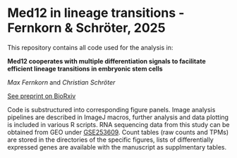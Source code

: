 # Med12 in lineage transitions - Fernkorn & Schröter, 2025
This repository contains all code used for the analysis in:

__Med12 cooperates with multiple differentiation signals to facilitate efficient lineage transitions in embryonic stem cells__

_Max Fernkorn_ and _Christian Schröter_

[See preprint on BioRxiv](https://doi.org/10.1101/2024.01.22.576603)

Code is substructured into corresponding figure panels. Image analysis pipelines are described in ImageJ macros, further analysis and data plotting is included in various R scripts.
RNA sequencing data from this study can be obtained from GEO under [GSE253609](https://www.ncbi.nlm.nih.gov/geo/query/acc.cgi?acc=GSE253609). Count tables (raw counts and TPMs) are stored in the directories of the specific figures, lists of differentially expressed genes are available with the manuscript as supplmentary tables.
